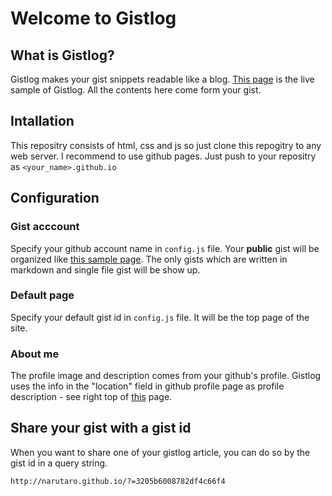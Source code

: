 # Welcome to Gistlog

## What is Gistlog?
Gistlog makes your gist snippets readable like a blog. [This page](http://narutaro.github.io) is the live sample of Gistlog. All the contents here come form your gist.

## Intallation
This repositry consists of html, css and js so just clone this repogitry to any web server. I recommend to use github pages. Just push to your repositry as `<your_name>.github.io`

## Configuration
### Gist acccount
Specify your github account name in `config.js` file. Your **public** gist will be organized like [this sample page](http://narutaro.github.io). The only gists which are written in markdown and single file gist will be show up. 
### Default page
Specify your default gist id in `config.js` file. It will be the top page of the site. 
### About me
The profile image and description comes from your github's profile. Gistlog uses the info in the "location" field in github profile page as profile description - see right top of [this](http://narutaro.github.io) page. 


## Share your gist with a gist id
When you want to share one of your gistlog article, you can do so by the gist id in a query string.
```
http://narutaro.github.io/?=3205b6008782df4c66f4
```


